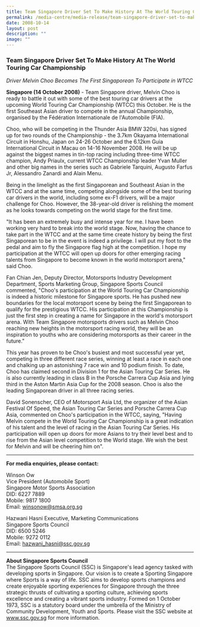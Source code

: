 ```yaml
---
title: Team Singapore Driver Set To Make History At The World Touring Car Championship
permalink: /media-centre/media-release/team-singapore-driver-set-to-make-history-at-the-world-touring-car/
date: 2008-10-14
layout: post
description: ""
image: ""
---
```

### **Team Singapore Driver Set To Make History At The World Touring Car Championship**

_Driver Melvin Choo Becomes The First Singaporean To Participate in WTCC_

**Singapore (14 October 2008)** - Team Singapore driver, Melvin Choo is ready to battle it out with some of the best touring car drivers at the upcoming World Touring Car Championship (WTCC) this October. He is the first Southeast Asian driver to compete in the annual Championship, organised by the Fédération Internationale de l'Automobile (FIA).

Choo, who will be competing in the Thunder Asia BMW 320si, has signed up for two rounds of the Championship - the 3.7km Okayama International Circuit in Honshu, Japan on 24-26 October and the 6.12km Guia International Circuit in Macau on 14-16 November 2008. He will be up against the biggest names in tin-top racing including three-time WTCC champion, Andy Priaulx, current WTCC Championship leader Yvan Muller and other big names in the series such as Gabriele Tarquini, Augusto Farfus Jr, Alessandro Zanardi and Alain Menu.

Being in the limelight as the first Singaporean and Southeast Asian in the WTCC and at the same time, competing alongside some of the best touring car drivers in the world, including some ex-F1 drivers, will be a major challenge for Choo. However, the 38-year-old driver is relishing the moment as he looks towards competing on the world stage for the first time.

"It has been an extremely busy and intense year for me. I have been working very hard to break into the world stage. Now, having the chance to take part in the WTCC and at the same time create history by being the first Singaporean to be in the event is indeed a privilege. I will put my foot to the pedal and aim to fly the Singapore flag high at the competition. I hope my participation at the WTCC will open up doors for other emerging racing talents from Singapore to become known in the world motorsport arena," said Choo.

Fan Chian Jen, Deputy Director, Motorsports Industry Development Department, Sports Marketing Group, Singapore Sports Council commented, "Choo's participation at the World Touring Car Championship is indeed a historic milestone for Singapore sports. He has pushed new boundaries for the local motorsport scene by being the first Singaporean to qualify for the prestigious WTCC. His participation at this Championship is just the first step in creating a name for Singapore in the world's motorsport arena. With Team Singapore motorsports drivers such as Melvin Choo reaching new heights in the motorsport racing world, they will be an inspiration to youths who are considering motorsports as their career in the future."

This year has proven to be Choo's busiest and most successful year yet, competing in three different race series, winning at least a race in each one and chalking up an astonishing 7 race win and 10 podium finish. To date, Choo has claimed second in Division 1 for the Asian Touring Car Series. He is also currently leading in class B in the Porsche Carrera Cup Asia and lying third in the Aston Martin Asia Cup for the 2008 season. Choo is also the leading Singaporean driver in all three racing series.

David Sonenscher, CEO of Motorsport Asia Ltd, the organizer of the Asian Festival Of Speed, the Asian Touring Car Series and Porsche Carrera Cup Asia, commented on Choo's participation in the WTCC, saying, "Having Melvin compete in the World Touring Car Championship is a great indication of his talent and the level of racing in the Asian Touring Car Series. His participation will open up doors for more Asians to try their level best and to rise from the Asian level competition to the World stage. We wish the best for Melvin and will be cheering him on".

---

**For media enquiries, please contact:**
<br>

Winson Ow
<br>
Vice President (Automobile Sport)
<br>
Singapore Motor Sports Association
<br>
DID: 6227 7889
<br>
Mobile: 9817 1800
<br>
Email: [winsonow@smsa.org.sg](mailto:winsonow@smsa.org.sg)

Hazwani Hasni Executive, Marketing Communications
<br>
Singapore Sports Council
<br>
DID: 6500 5246
<br>
Mobile: 9272 0112
<br>
Email: [hazwani_hasni@ssc.gov.sg](mailto:hazwani_hasni@ssc.gov.sg)

---

**About Singapore Sports Council**<br>
The Singapore Sports Council (SSC) is Singapore's lead agency tasked with developing sports in Singapore. Our vision is to create a Sporting Singapore where Sports is a way of life. SSC aims to develop sports champions and create enjoyable sporting experiences for Singapore through the three strategic thrusts of cultivating a sporting culture, achieving sports excellence and creating a vibrant sports industry. Formed on 1 October 1973, SSC is a statutory board under the umbrella of the Ministry of Community Development, Youth and Sports. Please visit the SSC website at www.ssc.gov.sg for more information.